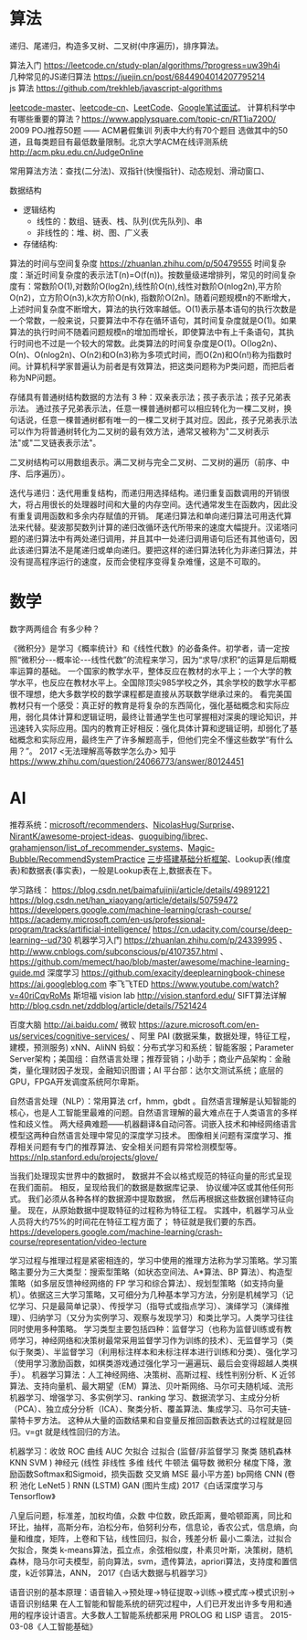 
# 算法
递归、尾递归，构造多叉树、二叉树(中序遍历)，排序算法。

算法入门 https://leetcode.cn/study-plan/algorithms/?progress=uw39h4i  
几种常见的JS递归算法 https://juejin.cn/post/6844904014207795214  
js 算法 https://github.com/trekhleb/javascript-algorithms  

[leetcode-master](https://github.com/youngyangyang04/leetcode-master)、[leetcode-cn](https://leetcode-cn.com/)、[LeetCode](https://leetcode.com/)、[Google笔试面试](http://ask.julyedu.com/question/447)。
计算机科学中有哪些重要的算法？https://www.applysquare.com/topic-cn/RT1ia720O/
2009 POJ推荐50题 —— ACM暑假集训 列表中大约有70个题目 选做其中的50道，且每类题目有最低数量限制。北京大学ACM在线评测系统 http://acm.pku.edu.cn/JudgeOnline

常用算法方法：查找(二分法)、双指针(快慢指针)、动态规划、滑动窗口、

数据结构

- 逻辑结构
  - 线性的：数组、链表、栈、队列(优先队列)、串
  - 非线性的：堆、树、图、广义表
- 存储结构:

算法的时间与空间复杂度 https://zhuanlan.zhihu.com/p/50479555
时间复杂度：渐近时间复杂度的表示法T(n)=O(f(n))。按数量级递增排列，常见的时间复杂度有：常数阶O(1),对数阶O(log2n),线性阶O(n),线性对数阶O(nlog2n),平方阶O(n2)，立方阶O(n3),k次方阶O(nk), 指数阶O(2n)。随着问题规模n的不断增大，上述时间复杂度不断增大，算法的执行效率越低。Ο(1)表示基本语句的执行次数是一个常数，一般来说，只要算法中不存在循环语句，其时间复杂度就是Ο(1)。如果算法的执行时间不随着问题规模n的增加而增长，即使算法中有上千条语句，其执行时间也不过是一个较大的常数。此类算法的时间复杂度是O(1)。Ο(log2n)、Ο(n)、Ο(nlog2n)、Ο(n2)和Ο(n3)称为多项式时间，而Ο(2n)和Ο(n!)称为指数时间。计算机科学家普遍认为前者是有效算法，把这类问题称为P类问题，而把后者称为NP问题。

存储具有普通树结构数据的方法有 3 种：双亲表示法；孩子表示法；孩子兄弟表示法。
通过孩子兄弟表示法，任意一棵普通树都可以相应转化为一棵二叉树，换句话说，任意一棵普通树都有唯一的一棵二叉树于其对应。因此，孩子兄弟表示法可以作为将普通树转化为二叉树的最有效方法，通常又被称为"二叉树表示法"或"二叉链表表示法"。

二叉树结构可以用数组表示。满二叉树与完全二叉树、二叉树的遍历（前序、中序、后序遍历）。

迭代与递归：迭代用重复结构，而递归用选择结构。递归重复函数调用的开销很大，将占用很长的处理器时间和大量的内存空间。迭代通常发生在函数内，因此没有重复调用函数和多余内存赋值的开销。
尾递归算法和单向递归算法可用迭代算法来代替。斐波那契数列计算的递归改循环迭代所带来的速度大幅提升。汉诺塔问题的递归算法中有两处递归调用，并且其中一处递归调用语句后还有其他语句，因此该递归算法不是尾递归或单向递归。要把这样的递归算法转化为非递归算法，并没有提高程序运行的速度，反而会使程序变得复杂难懂，这是不可取的。

# 数学

数字两两组合 有多少种？


《微积分》是学习《概率统计》和《线性代数》的必备条件。初学者，请一定按照“微积分---概率论---线性代数”的流程来学习，因为“求导/求积”的运算是后期概率运算的基础。
一个国家的教学水平，整体反应在教材的水平上；一个大学的教学水平，也反应在教材水平上。全国除顶尖985学校之外，其余学校的数学水平都很不理想，绝大多数学校的数学课程都是直接从苏联数学继承过来的。
看完美国教材只有一个感受：真正好的教育是将复杂的东西简化，强化基础概念和实际应用，弱化具体计算和逻辑证明，最终让普通学生也可掌握相对深奥的理论知识，并迅速转入实际应用。国内的教育正好相反：强化具体计算和逻辑证明，却弱化了基础概念和实际应用，最终生产了许多解题高手，但他们完全不懂这些数学“有什么用？”。
2017 <无法理解高等数学怎么办> 知乎 https://www.zhihu.com/question/24066773/answer/80124451

# AI

推荐系统：[microsoft/recommenders](https://github.com/microsoft/recommenders)、[NicolasHug/Surprise](https://github.com/NicolasHug/Surprise)、[NirantK/awesome-project-ideas](https://github.com/NirantK/awesome-project-ideas)、[guoguibing/librec](https://github.com/guoguibing/librec)、[grahamjenson/list_of_recommender_systems](https://github.com/grahamjenson/list_of_recommender_systems)、[Magic-Bubble/RecommendSystemPractice](https://github.com/Magic-Bubble/RecommendSystemPractice)
[三步搭建基础分析框架](http://www.woshipm.com/data-analysis/821704.html)、Lookup表(维度表)和数据表(事实表)，一般是Lookup表在上,数据表在下。

学习路线：
https://blog.csdn.net/baimafujinji/article/details/49891221
https://blog.csdn.net/han_xiaoyang/article/details/50759472
https://developers.google.com/machine-learning/crash-course/
https://academy.microsoft.com/en-us/professional-program/tracks/artificial-intelligence/
https://cn.udacity.com/course/deep-learning--ud730
机器学习入门 https://zhuanlan.zhihu.com/p/24339995 、http://www.cnblogs.com/subconscious/p/4107357.html 、 https://github.com/memect/hao/blob/master/awesome/machine-learning-guide.md
深度学习 https://github.com/exacity/deeplearningbook-chinese  
https://ai.googleblog.com 李飞飞TED https://www.youtube.com/watch?v=40riCqvRoMs   斯坦福 vision lab http://vision.stanford.edu/
SIFT算法详解 http://blog.csdn.net/zddblog/article/details/7521424

百度大脑 http://ai.baidu.com/ 微软 https://azure.microsoft.com/en-us/services/cognitive-services/ 、阿里 PAI (数据采集，数据处理，特征工程，建模，预测服务) xNN、AliNN
蚂蚁：分布式学习和系统：智能客服；Parameter Server架构；美国组：自然语言处理；推荐营销；小助手；商业产品架构：金融类，量化理财因子发现，金融知识图谱；AI 平台部：达尔文测试系统；底层的GPU，FPGA开发调度系统阿尔卑斯。

自然语言处理（NLP）：常用算法 crf，hmm，gbdt 。自然语言理解是认知智能的核心，也是人工智能里最难的问题。自然语言理解的最大难点在于人类语言的多样性和歧义性。
两大经典难题——机器翻译&自动问答。词嵌入技术和神经网络语言模型这两种自然语言处理中常见的深度学习技术。
图像相关问题有深度学习、推荐相关问题有专门的推荐算法、安全相关问题有异常检测模型等。
https://nlp.stanford.edu/projects/glove/

当我们处理现实世界中的数据时， 数据并不会以格式规范的特征向量的形式呈现在我们面前。 相反，呈现给我们的数据是数据库记录、 协议缓冲区或其他任何形式。 我们必须从各种各样的数据源中提取数据， 然后再根据这些数据创建特征向量。 现在，从原始数据中提取特征的过程称为特征工程。 实践中，机器学习从业人员将大约75%的时间花在特征工程方面了； 特征就是我们要的东西。
https://developers.google.com/machine-learning/crash-course/representation/video-lecture

学习过程与推理过程是紧密相连的，学习中使用的推理方法称为学习策略。学习策略主要分为三大类型：搜索型策略（如状态空间法、A*算法、BP 算法）、构造型策略（如多层反馈神经网络的 FP 学习和综合算法）、规划型策略（如支持向量机）。依据这三大学习策略，又可细分为几种基本学习方法，分别是机械学习（记忆学习、只是最简单记录）、传授学习（指导式或指点学习）、演绎学习（演绎推理）、归纳学习（又分为实例学习、观察与发现学习）和类比学习。人类学习往往同时使用多种策略。
学习类型主要包括四种：监督学习（也称为监督训练或有教师学习，神经网络和决策树最常采用监督学习作为训练的技术）、无监督学习（类似于聚类）、半监督学习（利用标注样本和未标注样本进行训练和分类）、强化学习（使用学习激励函数，如棋类游戏通过强化学习一遍遍玩、最后会变得超越人类棋手）。
机器学习算法：人工神经网络、决策树、高斯过程、线性判别分析、K 近邻算法、支持向量机、最大期望（EM）算法、贝叶斯网络、马尔可夫随机域、流形机器学习、增强学习、多实例学习、ranking 学习、数据流学习、主成分分析（PCA）、独立成分分析（ICA）、聚类分析、覆盖算法、集成学习、马尔可夫链-蒙特卡罗方法。
这种从大量的函数结果和自变量反推回函数表达式的过程就是回归。v=gt 就是线性回归的方法。

机器学习：收敛 ROC 曲线 AUC 欠拟合 过拟合 (监督/非监督学习  聚类 随机森林 KNN SVM )
神经元 (线性 非线性 多维 线代 牛顿法 偏导数 微积分 梯度下降，激励函数Softmax和Sigmoid，损失函数 交叉熵 MSE 最小平方差)  bp网络  CNN (卷积 池化 LeNet5 )  RNN (LSTM) GAN (图片生成)
2017《白话深度学习与Tensorflow》

八皇后问题，标准差，加权均值，众数 中位数，欧氏距离，曼哈顿距离，同比和环比，抽样，高斯分布，泊松分布，伯努利分布，信息论，香农公式，信息熵，向量和维度，矩阵，上卷和下钻，线性回归，拟合，残差分析 最小二乘法，过拟合 欠拟合，聚类 k-means算法，孤立点，余弦相似度，朴素贝叶斯，决策树，随机森林，隐马尔可夫模型，前向算法，svm，遗传算法，apriori算法，支持度和置信度，k近邻算法，ANN，
2017《白话大数据与机器学习》

语音识别的基本原理：语音输入→预处理→特征提取→训练→模式库→模式识别→语音识别结果
在人工智能和智能系统的研究过程中，人们已开发出许多专用和通用的程序设计语言。大多数人工智能系统都采用 PROLOG 和 LISP 语言。
2015-03-08《人工智能基础》

